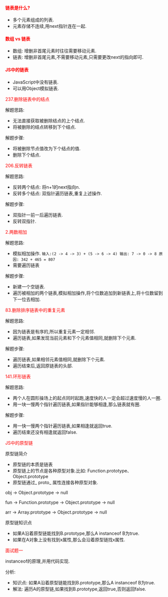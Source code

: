 #### **<font color=red>链表是什么?</font>**

+ 多个元素组成的列表.
+ 元素存储不连续,用next指针连在一起.

#### **<font color=red>数组 vs 链表</font>**

+ 数组: 增删非首尾元素时往往需要移动元素.
+ 链表: 增删非首尾元素,不需要移动元素,只需要更改next的指向即可.

#### **<font color=red>JS中的链表</font>**

+ JavaScript中没有链表.
+ 可以用Object模拟链表.

<font color=red>237.删除链表中的结点</font>

解题思路:

+ 无法直接获取被删除结点的上个结点.
+ 将被删除的结点转移到下个结点.

解题步骤:

+ 将被删除节点值改为下个结点的值.
+ 删除下个结点.

<font color=red>206.反转链表</font>

解题思路:

+ 反转两个结点: 将n+1的next指向n.
+ 反转多个结点: 双指针遍历链表,重复上述操作.

解题步骤:

+ 双指针一前一后遍历链表.
+ 反转双指针.

<font color=red>2.两数相加</font>

解题思路:

+ 模拟相加操作. `输入:(2 -> 4 -> 3) + (5 -> 6 -> 4) 输出: 7 -> 0 -> 8 原因: 342 + 465 = 807`
+ 需要遍历链表

解题步骤:

+ 新建一个空链表.
+ 遍历被相加的两个链表,模拟相加操作,将个位数追加到新链表上,将十位数留到下一位去相加.

<font color=red>83.删除排序链表中的重复元素</font>

解题思路:

+ 因为链表是有序的,所以重复元素一定相邻.
+ 遍历链表,如果发现当前元素和下个元素值相同,就删除下个元素.

解题步骤:

+ 遍历链表,如果相邻元素值相同,就删除下个元素.
+ 遍历结束后,返回原链表的头部.

<font color=red>141.环形链表</font>

解题思路:

+ 两个人在圆形操场上的起点同时起跑,速度快的人一定会超过速度慢的人一圈.
+ 用一块一慢两个指针遍历链表,如果指针能够相逢,那么链表就有圈.

解题步骤:

+ 用一快一慢两个指针遍历链表,如果相逢就返回true.
+ 遍历结束还没有相逢就返回false.

<font color=red>JS中的原型链</font>

原型链简介

+ 原型链的本质是链表
+ 原型链上的节点是各种原型对象.比如: Function.prototype、Object.prototype
+ 原型链通过_ proto_  属性连接各种原型对象.

obj -> Object.prototype -> null

fun -> Function.prototype -> Object.prototype -> null

arr -> Array.prototype -> Object.prototype -> null

原型链知识点

+ 如果A沿着原型链能找到B.prototype,那么A instanceof B为true.
+ 如果在A对象上没有找到x属性,那么会沿着原型链找x属性.

<font color=red>面试题一</font>

instanceof的原理,并用代码实现.

分析:

+ 知识点: 如果A沿着原型链能找到B.prototype,那么A instanceof B为true.
+ 解法: 遍历A的原型链,如果找到B.prototype,返回true,否则返回false.

